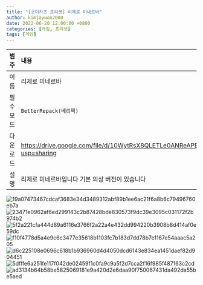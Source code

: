 ```yaml
---
title: "[코이카츠 프리셋] 리제로 미네르바"
author: kimjaywon2000
date: 2022-06-20 12:00:00 +0800
categories: [게임, 프리셋]
tags: [게임]
---
```


| 범주             | 내용            |
|:----------------|:---------------|
| 이름             | 리제로 미네르바  |
| 필수 모드         | `BetterRepack(베리팩)`       |
| 다운로드          | <https://drive.google.com/file/d/10WytRsX8QLETLe0ANReAPBP_RWjIlnA-/view?usp=sharing> |
| 설명             | 리제로 미네르바입니다 기본 의상 버전이 있습니다  |

![19a07473467cdcaf3683e34d3489312abf89b1ee6ac21f6a8b6c79496760eb7a](https://user-images.githubusercontent.com/76558033/174855395-5dd3fab6-54ab-4877-a69e-eb48d1047b75.jpg)
![23471e0962af6ed299143c2b87428bde830573f9dc39e3095c031172f2b974b2](https://user-images.githubusercontent.com/76558033/174855401-ed724ba7-3bb3-4932-aa56-32ed78559bac.png)
![5f2a221cfa444d89a6116e3766f2a22a4e432dd994220b3908b8d414af0e59dc](https://user-images.githubusercontent.com/76558033/174855407-6423b13f-5623-4241-aa6b-953dc4852665.png)
![f10f4778d5a4e9c6c3477e35618b1103fc7b183d7dd78b7e1167e54aaac5a205](https://user-images.githubusercontent.com/76558033/174855408-c6f53706-72f7-4a65-b1c9-c4dd8ce65192.png)
![d6c225108e0696c618b1b936960d4d4050dcd6143e834ea1451daef82d904451](https://user-images.githubusercontent.com/76558033/174855413-87f247ee-7114-4420-8a82-ab5f83747c5b.png)
![5dfffe6a251fe117f042de02459f1c0fa9c9a5f2d7cca2f16f985f487163c2cd](https://user-images.githubusercontent.com/76558033/174855416-f4076547-ae84-479b-8a92-1be7d9e714c5.png)
![ad3134b64b58be5825069181e9a420d2e6daa90f750067431da492da55be5aed](https://user-images.githubusercontent.com/76558033/174855420-e6778402-5bcf-4593-bd42-79f0a4dd5ed4.png)

